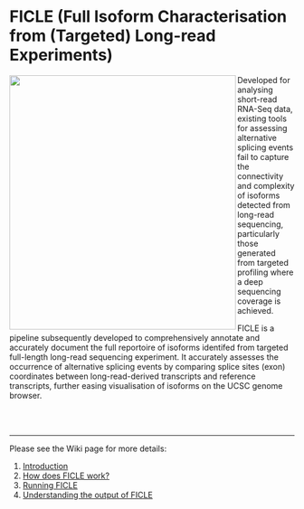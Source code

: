 # FICLE (Full Isoform Characterisation from (Targeted) Long-read Experiments)

<img align="left" src="https://github.com/SziKayLeung/FICLE/assets/33493350/c998696c-6820-4b36-950f-603cbe2b93e3" width="400" height="450">


Developed for analysing short-read RNA-Seq data, existing tools for assessing alternative splicing events fail to capture the connectivity and complexity of isoforms detected from long-read sequencing, particularly those generated from targeted profiling where a deep sequencing coverage is achieved.

FICLE is a pipeline subsequently developed to comprehensively annotate and accurately document the full reportoire of isoforms identifed from targeted full-length long-read sequencing experiment. It accurately assesses the occurrence of alternative splicing events by comparing splice sites (exon) coordinates between long-read-derived transcripts and reference transcripts, further easing visualisation of isoforms on the UCSC genome browser. 

<br><br>
___________

Please see the Wiki page for more details:
1. [Introduction](https://github.com/SziKayLeung/FICLE/wiki/Introduction)
2. [How does FICLE work?](https://github.com/SziKayLeung/FICLE/wiki/How-does-FICLE-work%3F)
3. [Running FICLE](https://github.com/SziKayLeung/FICLE/wiki/Running-FICLE)
4. [Understanding the output of FICLE](https://github.com/SziKayLeung/FICLE/wiki/FICLE-output)


